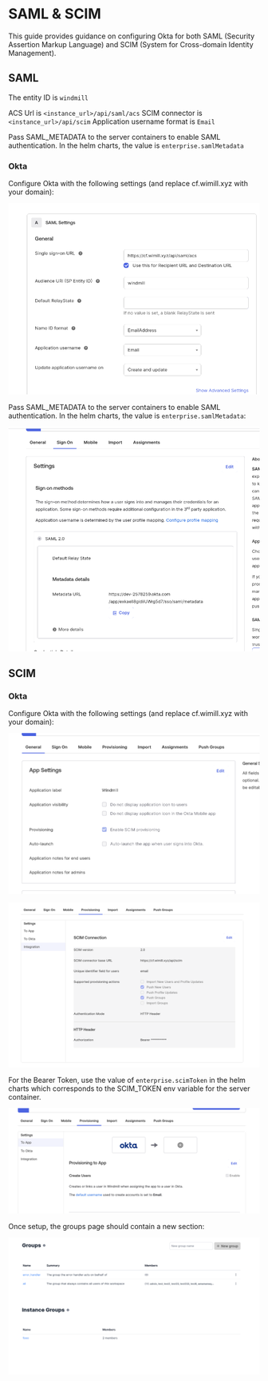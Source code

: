 # SAML & SCIM

This guide provides guidance on configuring Okta for both SAML (Security Assertion Markup Language) and SCIM (System for Cross-domain Identity Management).

## SAML

The entity ID is `windmill`

ACS Url is `<instance_url>/api/saml/acs`
SCIM connector is `<instance_url>/api/scim`
Application username format is `Email`

Pass SAML_METADATA to the server containers to enable SAML authentication. In the helm charts, the value is `enterprise.samlMetadata`

### Okta

Configure Okta with the following settings (and replace cf.wimill.xyz with your domain):

![Okta settings](./okta.png.webp)

Pass SAML_METADATA to the server containers to enable SAML authentication. In the helm charts, the value is `enterprise.samlMetadata`:

![Okta Metadata URL](./okta2.png.webp)

## SCIM

### Okta

Configure Okta with the following settings (and replace cf.wimill.xyz with your domain):

![Okta SCIM](okta-scim2.png.webp)

![Okta SCIM](okta-scim1.png.webp)

For the Bearer Token, use the value of `enterprise.scimToken` in the helm charts which corresponds to the SCIM_TOKEN env variable for the server container.

![Okta SCIM](okta-scim.png.webp)

Once setup, the groups page should contain a new section:

![New section SCIM](okta-scim-groups.png.webp)
